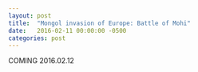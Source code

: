 ```yaml
---
layout: post
title:  "Mongol invasion of Europe: Battle of Mohi"
date:   2016-02-11 00:00:00 -0500
categories: post
---
```


COMING 2016.02.12
